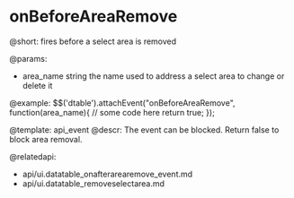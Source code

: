 onBeforeAreaRemove
=============

@short:
	fires before a select area is removed

@params:

- area_name			string			the name used to address a select area to change or delete it

@example:
$$('dtable').attachEvent("onBeforeAreaRemove", function(area_name){
   // some code here
   return true;
});

@template:	api_event
@descr:
The event can be blocked. Return false to block area removal.

@relatedapi:
- api/ui.datatable_onafterarearemove_event.md
- api/ui.datatable_removeselectarea.md

